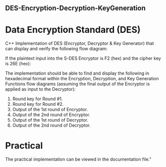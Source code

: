 ## DES-Encryption-Decryption-KeyGeneration

# Data Encryption Standard (DES)
C++ Implementation of DES (Encryptor, Decryptor & Key Generator) that can display and verify the following flow diagram:

If the plaintext input into the S-DES Encryptor is F2 (hex) and the cipher key is 26E (hex):

The implementation should be able to find and display the following in hexadecimal format within the Encryption, Decryption, and Key Generation Functions flow diagrams (assuming the final output of the Encryptor is applied as input to the Decryptor):

1. Round key for Round #1.
2. Round key for Round #2.
3. Output of the 1st round of Encryptor.
4. Output of the 2nd round of Encryptor.
5. Output of the 1st round of Decryptor.
6. Output of the 2nd round of Decryptor.


# Practical
The practical implementation can be viewed in the documentation file."

